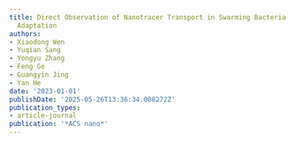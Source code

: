 ```yaml
---
title: Direct Observation of Nanotracer Transport in Swarming Bacteria during Antibiotic
  Adaptation
authors:
- Xiaodong Wen
- Yuqian Sang
- Yongyu Zhang
- Feng Ge
- Guangyin Jing
- Yan He
date: '2023-01-01'
publishDate: '2025-05-26T13:36:34.008272Z'
publication_types:
- article-journal
publication: '*ACS nano*'
---
```

